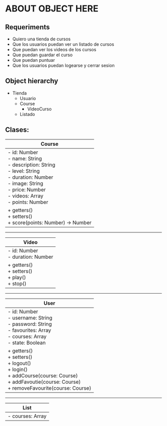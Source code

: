 # ABOUT OBJECT HERE

## Requeriments

* Quiero una tienda de cursos <br>
* Que los usuarios puedan ver un listado de cursos
* Que puedan ver los videos de los cursos
* Que puedan guardar el curso
* Que puedan puntuar
* Que los usuarios puedan logearse y cerrar sesion

## Object hierarchy
* Tienda  
    * Usuario 
    * Course 
        * VideoCurso 
    * Listado 

## Clases:

| Course |
| ------- |
| - id: Number <br> - name: String <br> - description: String <br> - level: String <br> - duration: Number <br> - image: String <br> - price: Number <br> - videos: Array <br> - points: Number |
| + getters() <br> + setters() <br> + score(points: Number) -> Number |

---------------

| Video |
|-------|
| - id: Number <br> - duration: Number |
| + getters() <br> + setters() <br> + play() <br> + stop() |

---------------

| User |
|------|
| - id: Number <br> - username: String <br> - password: String <br> - favourites: Array <br> - courses: Array <br> - state: Boolean |
| + getters() <br> + setters() <br> + logout() <br> + login() <br> + addCourse(course: Course) <br> + addFavoutie(course: Course) <br> + removeFavourite(course: Course) |

---------------

| List |
|------|
| - courses: Array |





